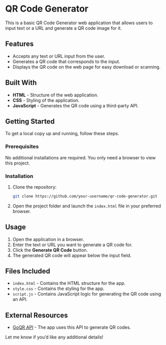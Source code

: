 # QR Code Generator

This is a basic QR Code Generator web application that allows users to input text or a URL and generate a QR code image for it.

## Features

- Accepts any text or URL input from the user.
- Generates a QR code that corresponds to the input.
- Displays the QR code on the web page for easy download or scanning.

## Built With

- **HTML** - Structure of the web application.
- **CSS** - Styling of the application.
- **JavaScript** - Generates the QR code using a third-party API.

## Getting Started

To get a local copy up and running, follow these steps.

### Prerequisites

No additional installations are required. You only need a browser to view this project.

### Installation

1. Clone the repository:
   ```bash
   git clone https://github.com/your-username/qr-code-generator.git
   ```

2. Open the project folder and launch the `index.html` file in your preferred browser.

## Usage

1. Open the application in a browser.
2. Enter the text or URL you want to generate a QR code for.
3. Click the **Generate QR Code** button.
4. The generated QR code will appear below the input field.

## Files Included

- `index.html` - Contains the HTML structure for the app.
- `style.css` - Contains the styling for the app.
- `script.js` - Contains JavaScript logic for generating the QR code using an API.

## External Resources

- [GoQR API](https://goqr.me/api/) - The app uses this API to generate QR codes.


Let me know if you’d like any additional details!
